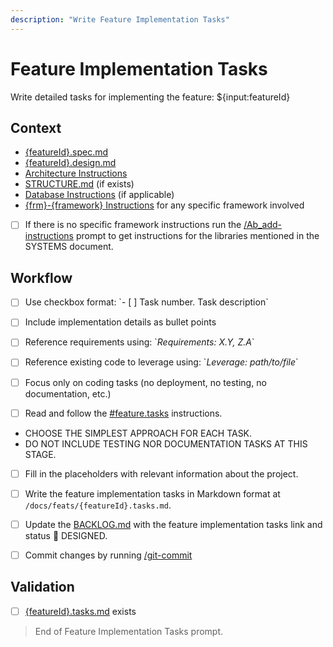 ```yaml
---
description: "Write Feature Implementation Tasks"
---
```


# Feature Implementation Tasks

Write detailed tasks for implementing the feature: ${input:featureId}

## Context

- [{featureId}.spec.md](/docs/feats/{featureId}.spec.md)
- [{featureId}.design.md](/docs/feats/{featureId}.design.md)
- [Architecture Instructions](/.github/instructions/architecture.instructions.md)
- [STRUCTURE.md](/docs/STRUCTURE.md) (if exists)
- [Database Instructions](/.github/instructions/database.instructions.md) (if applicable)
- [{frm}-{framework} Instructions](/.github/instructions/frm-{framework}.instructions.md) for any specific framework involved

- [ ] If there is no specific framework instructions run the [/Ab_add-instructions](../prompts/Ab-add-instructions.prompt.md) prompt to get instructions for the libraries mentioned in the SYSTEMS document.

## Workflow

- [ ] Use checkbox format: \`- [ ] Task number. Task description\`
- [ ] Include implementation details as bullet points
- [ ] Reference requirements using: \`_Requirements: X.Y, Z.A_\`
- [ ] Reference existing code to leverage using: \`_Leverage: path/to/file_\`
- [ ] Focus only on coding tasks (no deployment, no testing, no documentation, etc.)

- [ ] Read and follow the [#feature.tasks](/.github/instructions/feature.tasks.instructions.md) instructions.
- CHOOSE THE SIMPLEST APPROACH FOR EACH TASK.
- DO NOT INCLUDE TESTING NOR DOCUMENTATION TASKS AT THIS STAGE.
  
- [ ] Fill in the placeholders with relevant information about the project.

- [ ] Write the feature implementation tasks in Markdown format at `/docs/feats/{featureId}.tasks.md`.

- [ ] Update the [BACKLOG.md](/docs/BACKLOG.md) with the feature implementation tasks link and status 📝 DESIGNED.

- [ ] Commit changes by running [/git-commit](/.github/prompts/git-commit.prompt.md)

## Validation

- [ ] [{featureId}.tasks.md](/docs/{featureId}.tasks.md) exists

> End of Feature Implementation Tasks prompt.
